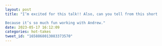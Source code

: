 ```yaml
---
layout: post
title: "I’m excited for this talk!! Also, can you tell from this short video clip why it’s so much fun working with Andrew? 

Because it’s so much fun working with Andrew."
date: 2023-05-17 16:12:09
categories: hot-takes
tweet_id: "1658868013083373570"
---
```




<!-- Original tweet: https://twitter.com/i/status/1658868013083373570 -->